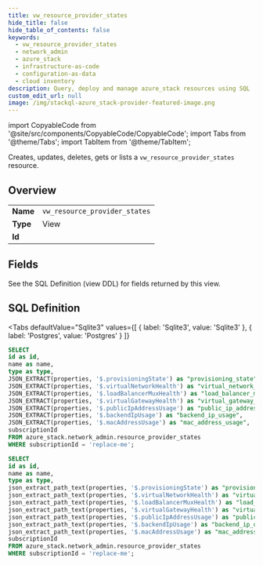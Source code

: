 ```yaml
--- 
title: vw_resource_provider_states
hide_title: false
hide_table_of_contents: false
keywords:
  - vw_resource_provider_states
  - network_admin
  - azure_stack
  - infrastructure-as-code
  - configuration-as-data
  - cloud inventory
description: Query, deploy and manage azure_stack resources using SQL
custom_edit_url: null
image: /img/stackql-azure_stack-provider-featured-image.png
---
```


import CopyableCode from '@site/src/components/CopyableCode/CopyableCode';
import Tabs from '@theme/Tabs';
import TabItem from '@theme/TabItem';

Creates, updates, deletes, gets or lists a <code>vw_resource_provider_states</code> resource.

## Overview
<table><tbody>
<tr><td><b>Name</b></td><td><code>vw_resource_provider_states</code></td></tr>
<tr><td><b>Type</b></td><td>View</td></tr>
<tr><td><b>Id</b></td><td><CopyableCode code="azure_stack.network_admin.vw_resource_provider_states" /></td></tr>
</tbody></table>

## Fields

See the SQL Definition (view DDL) for fields returned by this view.

## SQL Definition

<Tabs
defaultValue="Sqlite3"
values={[
{ label: 'Sqlite3', value: 'Sqlite3' },
{ label: 'Postgres', value: 'Postgres' }
]}
>
<TabItem value="Sqlite3">

```sql
SELECT
id as id,
name as name,
type as type,
JSON_EXTRACT(properties, '$.provisioningState') as "provisioning_state",
JSON_EXTRACT(properties, '$.virtualNetworkHealth') as "virtual_network_health",
JSON_EXTRACT(properties, '$.loadBalancerMuxHealth') as "load_balancer_mux_health",
JSON_EXTRACT(properties, '$.virtualGatewayHealth') as "virtual_gateway_health",
JSON_EXTRACT(properties, '$.publicIpAddressUsage') as "public_ip_address_usage",
JSON_EXTRACT(properties, '$.backendIpUsage') as "backend_ip_usage",
JSON_EXTRACT(properties, '$.macAddressUsage') as "mac_address_usage",
subscriptionId
FROM azure_stack.network_admin.resource_provider_states
WHERE subscriptionId = 'replace-me';
```

</TabItem>
<TabItem value="Postgres">

```sql
SELECT
id as id,
name as name,
type as type,
json_extract_path_text(properties, '$.provisioningState') as "provisioning_state",
json_extract_path_text(properties, '$.virtualNetworkHealth') as "virtual_network_health",
json_extract_path_text(properties, '$.loadBalancerMuxHealth') as "load_balancer_mux_health",
json_extract_path_text(properties, '$.virtualGatewayHealth') as "virtual_gateway_health",
json_extract_path_text(properties, '$.publicIpAddressUsage') as "public_ip_address_usage",
json_extract_path_text(properties, '$.backendIpUsage') as "backend_ip_usage",
json_extract_path_text(properties, '$.macAddressUsage') as "mac_address_usage",
subscriptionId
FROM azure_stack.network_admin.resource_provider_states
WHERE subscriptionId = 'replace-me';
```

</TabItem>
</Tabs>
